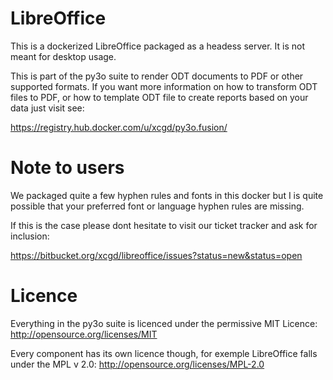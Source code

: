 LibreOffice
===========

This is a dockerized LibreOffice packaged as a headess server. It is not meant
for desktop usage.

This is part of the py3o suite to render ODT documents to PDF or other supported formats.
If you want more information on how to transform ODT files to PDF, or how to template ODT
file to create reports based on your data just visit see:

https://registry.hub.docker.com/u/xcgd/py3o.fusion/

Note to users
=============

We packaged quite a few hyphen rules and fonts in this docker but I is quite possible that
your preferred font or language hyphen rules are missing.

If this is the case please dont hesitate to visit our ticket tracker and ask for inclusion:

https://bitbucket.org/xcgd/libreoffice/issues?status=new&status=open

Licence
=======

Everything in the py3o suite is licenced under the permissive MIT Licence: http://opensource.org/licenses/MIT

Every component has its own licence though, for exemple LibreOffice falls under the MPL v 2.0: http://opensource.org/licenses/MPL-2.0
